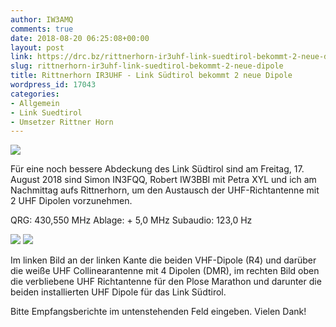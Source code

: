 ```yaml
---
author: IW3AMQ
comments: true
date: 2018-08-20 06:25:08+00:00
layout: post
link: https://drc.bz/rittnerhorn-ir3uhf-link-suedtirol-bekommt-2-neue-dipole/
slug: rittnerhorn-ir3uhf-link-suedtirol-bekommt-2-neue-dipole
title: Rittnerhorn IR3UHF - Link Südtirol bekommt 2 neue Dipole
wordpress_id: 17043
categories:
- Allgemein
- Link Suedtirol
- Umsetzer Rittner Horn
---
```


![](https://drc.bz/wp-content/uploads/2018/08/IMG_20180817_155840_589-768x1024.jpg)

Für eine noch bessere Abdeckung des Link Südtirol sind am Freitag, 17. August 2018 sind Simon IN3FQQ, Robert IW3BBI mit Petra XYL und ich am Nachmittag aufs Rittnerhorn, um den Austausch der UHF-Richtantenne mit 2 UHF Dipolen vorzunehmen.

QRG: 430,550 MHz
Ablage: + 5,0 MHz
Subaudio: 123,0 Hz

![](https://drc.bz/wp-content/uploads/2018/08/IMG_20180817_154515_372-768x1024.jpg) ![](https://drc.bz/wp-content/uploads/2018/08/IMG_20180817_155848_573-768x1024.jpg)

Im linken Bild an der linken Kante die beiden VHF-Dipole (R4) und darüber die weiße UHF Collinearantenne mit 4 Dipolen (DMR), im rechten Bild oben die verbliebene UHF Richtantenne für den Plose Marathon und darunter die beiden installierten UHF Dipole für das Link Südtirol.

Bitte Empfangsberichte im untenstehenden Feld eingeben. Vielen Dank!
